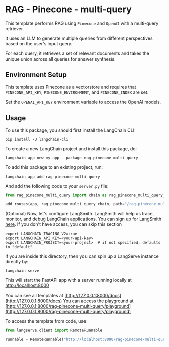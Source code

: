 # RAG - Pinecone - multi-query

This template performs RAG using `Pinecone` and `OpenAI` with a multi-query retriever. 

It uses an LLM to generate multiple queries from different perspectives based on the user's input query. 

For each query, it retrieves a set of relevant documents and takes the unique union across all queries for answer synthesis.

## Environment Setup

This template uses Pinecone as a vectorstore and requires that `PINECONE_API_KEY`, `PINECONE_ENVIRONMENT`, and `PINECONE_INDEX` are set. 

Set the `OPENAI_API_KEY` environment variable to access the OpenAI models.

## Usage

To use this package, you should first install the LangChain CLI:

```shell
pip install -U langchain-cli
```

To create a new LangChain project and install this package, do:

```shell
langchain app new my-app --package rag-pinecone-multi-query
```

To add this package to an existing project, run:

```shell
langchain app add rag-pinecone-multi-query
```

And add the following code to your `server.py` file:

```python
from rag_pinecone_multi_query import chain as rag_pinecone_multi_query_chain

add_routes(app, rag_pinecone_multi_query_chain, path="/rag-pinecone-multi-query")
```

(Optional) Now, let's configure LangSmith. LangSmith will help us trace, monitor, and debug LangChain applications. You can sign up for LangSmith [here](https://smith.langchain.com/). If you don't have access, you can skip this section

```shell
export LANGCHAIN_TRACING_V2=true
export LANGCHAIN_API_KEY=<your-api-key>
export LANGCHAIN_PROJECT=<your-project>  # if not specified, defaults to "default"
```

If you are inside this directory, then you can spin up a LangServe instance directly by:

```shell
langchain serve
```

This will start the FastAPI app with a server running locally at [http://localhost:8000](http://localhost:8000)

You can see all templates at [http://127.0.0.1:8000/docs](http://127.0.0.1:8000/docs)
You can access the playground at [http://127.0.0.1:8000/rag-pinecone-multi-query/playground](http://127.0.0.1:8000/rag-pinecone-multi-query/playground)

To access the template from code, use:

```python
from langserve.client import RemoteRunnable

runnable = RemoteRunnable("http://localhost:8000/rag-pinecone-multi-query")
```